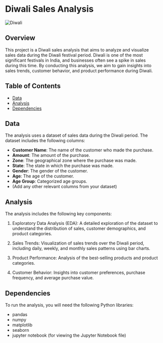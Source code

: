# Diwali Sales Analysis

![Diwali](diwali_image.jpg)

## Overview

This project is a Diwali sales analysis that aims to analyze and visualize sales data during the Diwali festival period. Diwali is one of the most significant festivals in India, and businesses often see a spike in sales during this time. By conducting this analysis, we aim to gain insights into sales trends, customer behavior, and product performance during Diwali.

## Table of Contents

- [Data](#data)
- [Analysis](#analysis)
- [Dependencies](#dependencies)

## Data

The analysis uses a dataset of sales data during the Diwali period. The dataset includes the following columns:

- **Customer Name**: The name of the customer who made the purchase.
- **Amount**: The amount of the purchase.
- **Zone**: The geographical zone where the purchase was made.
- **State**: The state in which the purchase was made.
- **Gender**: The gender of the customer.
- **Age**: The age of the customer.
- **Age Group**: Categorized age groups.
- (Add any other relevant columns from your dataset)

## Analysis

The analysis includes the following key components:

1. Exploratory Data Analysis (EDA): A detailed exploration of the dataset to understand the distribution of sales, customer demographics, and product categories.

2. Sales Trends: Visualization of sales trends over the Diwali period, including daily, weekly, and monthly sales patterns using bar charts.

3. Product Performance: Analysis of the best-selling products and product categories.

4. Customer Behavior: Insights into customer preferences, purchase frequency, and average purchase value.

## Dependencies

To run the analysis, you will need the following Python libraries:

- pandas
- numpy
- matplotlib
- seaborn
- jupyter notebook (for viewing the Jupyter Notebook file)




